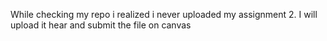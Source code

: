 While checking my repo i realized i never uploaded my assignment 2. I will upload it hear and submit the file on canvas
